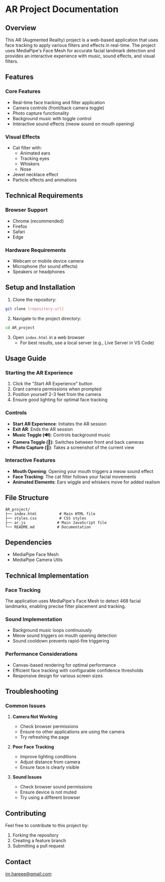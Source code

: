 # AR Project Documentation

## Overview
This AR (Augmented Reality) project is a web-based application that uses face tracking to apply various filters and effects in real-time. The project uses MediaPipe's Face Mesh for accurate facial landmark detection and provides an interactive experience with music, sound effects, and visual filters.

## Features

### Core Features
- Real-time face tracking and filter application
- Camera controls (front/back camera toggle)
- Photo capture functionality
- Background music with toggle control
- Interactive sound effects (meow sound on mouth opening)

### Visual Effects
- Cat filter with:
  - Animated ears
  - Tracking eyes
  - Whiskers
  - Nose
- Jewel necklace effect
- Particle effects and animations

## Technical Requirements

### Browser Support
- Chrome (recommended)
- Firefox
- Safari
- Edge

### Hardware Requirements
- Webcam or mobile device camera
- Microphone (for sound effects)
- Speakers or headphones

## Setup and Installation

1. Clone the repository:
```bash
git clone [repository-url]
```

2. Navigate to the project directory:
```bash
cd AR_project
```

3. Open `index.html` in a web browser
   - For best results, use a local server (e.g., Live Server in VS Code)

## Usage Guide

### Starting the AR Experience
1. Click the "Start AR Experience" button
2. Grant camera permissions when prompted
3. Position yourself 2-3 feet from the camera
4. Ensure good lighting for optimal face tracking

### Controls
- **Start AR Experience**: Initiates the AR session
- **Exit AR**: Ends the AR session
- **Music Toggle (🔊)**: Controls background music
- **Camera Toggle (🔄)**: Switches between front and back cameras
- **Photo Capture (📸)**: Takes a screenshot of the current view

### Interactive Features
- **Mouth Opening**: Opening your mouth triggers a meow sound effect
- **Face Tracking**: The cat filter follows your facial movements
- **Animated Elements**: Ears wiggle and whiskers move for added realism

## File Structure
```
AR_project/
├── index.html          # Main HTML file
├── styles.css          # CSS styles
├── ar.js              # Main JavaScript file
└── README.md          # Documentation
```

## Dependencies
- MediaPipe Face Mesh
- MediaPipe Camera Utils

## Technical Implementation

### Face Tracking
The application uses MediaPipe's Face Mesh to detect 468 facial landmarks, enabling precise filter placement and tracking.

### Sound Implementation
- Background music loops continuously
- Meow sound triggers on mouth opening detection
- Sound cooldown prevents rapid-fire triggering

### Performance Considerations
- Canvas-based rendering for optimal performance
- Efficient face tracking with configurable confidence thresholds
- Responsive design for various screen sizes

## Troubleshooting

### Common Issues
1. **Camera Not Working**
   - Check browser permissions
   - Ensure no other applications are using the camera
   - Try refreshing the page

2. **Poor Face Tracking**
   - Improve lighting conditions
   - Adjust distance from camera
   - Ensure face is clearly visible

3. **Sound Issues**
   - Check browser sound permissions
   - Ensure device is not muted
   - Try using a different browser

## Contributing
Feel free to contribute to this project by:
1. Forking the repository
2. Creating a feature branch
3. Submitting a pull request

## Contact
im.hareee@gmail.com